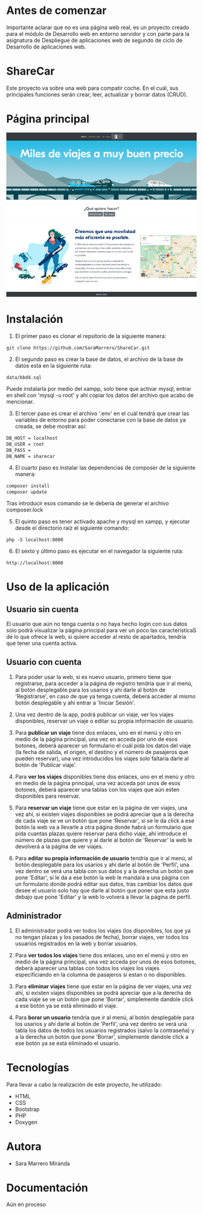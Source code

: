 # Antes de comenzar
Importante aclarar que no es una página web real, es un proyecto creado para el módulo de Desarrollo web en entorno servidor y con parte para la asignatura de Despliegue de aplicaciones web de segundo de ciclo de Desarrollo de aplicaciones web.

# ShareCar
Este proyecto va sobre una web para compatir coche. En el cuál, sus principales funciones serán crear, leer, actualizar y borrar datos (CRUD). 

# Página principal

![Pagina principal](./img/imgReadme/3.png)

# Instalación
1. El primer paso es clonar el repsitorio de la siguiente manera:
```
git clone https://github.com/SaraMarrero/ShareCar.git
```



2. El segundo paso es crear la base de datos, el archivo de la base de datos está en la siguiente ruta:
```
data/bbdd.sql
```
Puede instalarla por medio del xampp, solo tiene que activar mysql, entrar en shell con 'mysql -u root' y ahí copiar los datos del archivo que acabo de mencionar.

3. El tercer paso es crear el archivo '.env' en el cuál tendrá que crear las variables de entorno para poder conectarse con la base de datos ya creada, se debe mostrar así:
```
DB_HOST = localhost
DB_USER = root
DB_PASS = 
DB_NAME = sharecar

```

4. El cuarto paso es instalar las dependencias de composer de la siguiente manera:
```
composer install
composer update
```

Tras introducir esos comando se le debería de generar el archivo composer.lock

5. El quinto paso es tener activado apache y mysql en xampp, y ejecutar desde el directorio raíz el siguiente comando:
```
php -S localhost:8000
```

6. El sexto y último paso es ejecutar en el navegador la siguiente ruta:
```
http://localhost:8000
```

# Uso de la aplicación
## Usuario sin cuenta
El usuario que aún no tenga cuenta o no haya hecho login con sus datos solo podrá visualizar la página principal para ver un poco las característicaS de lo que ofrece la web, si quiere acceder al resto de apartados, tendría que tener una cuenta activa. 

## Usuario con cuenta
1. Para poder usar la web, si es nuevo usuario, primero tiene que registrarse, para acceder a la página de registro tendría que ir al menú, al botón desplegable para los usarios y ahí darle al botón de 'Registrarse', en caso de que ya tenga cuenta, deberá acceder al mismo botón desplegable y ahí entrar a 'Iniciar Sesión'.

2. Una vez dentro de la app, podrá publicar un viaje, ver los viajes disponibles, reservar un viaje o editar su propia información de usuario.

3. Para **publicar un viaje** tiene dos enlaces, uno en el menú y otro en medio de la página principal, una vez en acceda por uno de esos botones, deberá aparecer un formulario el cuál pida los datos del viaje (la fecha de salida, el origen, el destino y el número de pasajeros que pueden reservar), una vez introducidos los viajes solo faltaría darle al botón de 'Publicar viaje'.

4. Para **ver los viajes** disponibles tiene dos enlaces, uno en el menú y otro en medio de la página principal, una vez acceda por unos de esos botones, deberá aparecer una tablas con los viajes que aún esten disponibles para reservar.

5. Para **reservar un viaje** tiene que estar en la página de ver viajes, una vez ahí, si existen viajes disponibles se podrá apreciar que a la derecha de cada viaje se ve un botón que pone 'Reservar', si se le da click a ese botón la web va a llevarle a otra página donde habrá un formulario que pida cuantas plazas quiere reservar para dicho viaje, ahí introduce el número de plazas que quiere y al darle al botón de 'Reservar' la web le devolverá a la página de ver viajes.

6. Para **editar su propia información de usuario** tendría que ir al menú, al botón desplegable para los usarios y ahí darle al botón de 'Perfil', una vez dentro se verá una tabla con sus datos y a la derecha un botón que pone 'Editar', si le da a ese botón la web le mandará a una página con un formulario donde podrá editar sus datos, tras cambiar los datos que desee el usuario solo hay que darle al botón que poner que esta justo debajo que pone 'Editar' y la web lo volverá a llevar la página de perfil.

## Administrador
1. El administrador podrá ver todos los viajes (los disponibles, los que ya no tengan plazas y los pasados de fecha), borrar viajes, ver todos los usuarios registrados en la web y borrar usuarios.

2. Para **ver todos los viajes** tiene dos enlaces, uno en el menú y otro en medio de la página principal, una vez acceda por unos de esos botones, deberá aparecer una tablas con todos los viajes los viajes especificiando en la columna de pasajeros si estan o no disponibles.

3. Para **eliminar viajes** tiene que estar en la página de ver viajes, una vez ahí, si existen viajes disponibles se podrá apreciar que a la derecha de cada viaje se ve un botón que pone 'Borrar', simplemente dandole click a ese botón ya se está eliminado el viaje.

4. Para **borar un usuario** tendría que ir al menú, al botón desplegable para los usarios y ahí darle al botón de 'Perfil', una vez dentro se verá una tabla los datos de todos los usuarios registrados (salvo la contraseña) y a la derecha un botón que pone 'Borrar', simplemente dandole click a ese botón ya se está eliminado el usuario.

# Tecnologías
Para llevar a cabo la realización de este proyecto, he utilizado:
* HTML
* CSS
* Bootstrap
* PHP
* Doxygen

# Autora
* Sara Marrero Miranda

# Documentación
<!-- 
[Documentacion con Doxygen](enlace) -->
Aún en proceso
